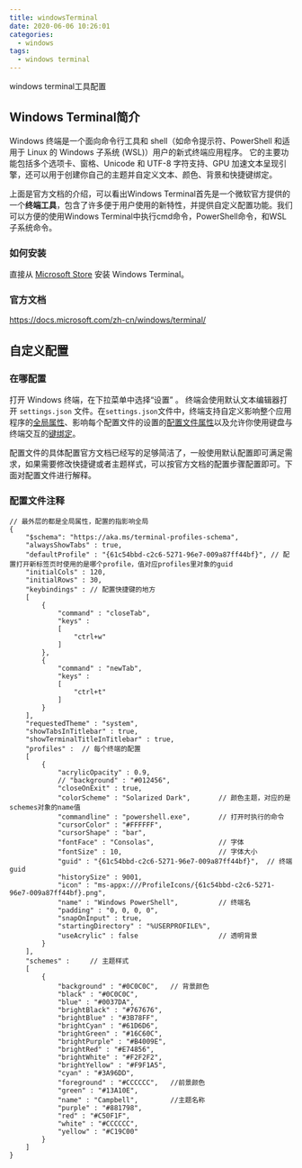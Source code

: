 ```yaml
---
title: windowsTerminal
date: 2020-06-06 10:26:01
categories: 
  - windows
tags: 
  - windows terminal
---
```


windows terminal工具配置

<!--more-->

## Windows Terminal简介

Windows 终端是一个面向命令行工具和 shell（如命令提示符、PowerShell 和适用于 Linux 的 Windows 子系统 (WSL)）用户的新式终端应用程序。 它的主要功能包括多个选项卡、窗格、Unicode 和 UTF-8 字符支持、GPU 加速文本呈现引擎，还可以用于创建你自己的主题并自定义文本、颜色、背景和快捷键绑定。

上面是官方文档的介绍，可以看出Windows Terminal首先是一个微软官方提供的一个**终端工具**，包含了许多便于用户使用的新特性，并提供自定义配置功能。我们可以方便的使用Windows Terminal中执行cmd命令，PowerShell命令，和WSL子系统命令。

### 如何安装

直接从 [Microsoft Store](https://aka.ms/terminal) 安装 Windows Terminal。

### 官方文档

https://docs.microsoft.com/zh-cn/windows/terminal/

## 自定义配置

### 在哪配置

打开 Windows 终端，在下拉菜单中选择“设置” 。 终端会使用默认文本编辑器打开 `settings.json` 文件。在`settings.json`文件中，终端支持自定义影响整个应用程序的[全局属性](https://docs.microsoft.com/zh-cn/windows/terminal/customize-settings/global-settings)、影响每个配置文件的设置的[配置文件属性](https://docs.microsoft.com/zh-cn/windows/terminal/customize-settings/profile-settings)以及允许你使用键盘与终端交互的[键绑定](https://docs.microsoft.com/zh-cn/windows/terminal/customize-settings/key-bindings)。

配置文件的具体配置官方文档已经写的足够简洁了，一般使用默认配置即可满足需求，如果需要修改快捷键或者主题样式，可以按官方文档的配置步骤配置即可。下面对配置文件进行解释。

### 配置文件注释

```
// 最外层的都是全局属性，配置的指影响全局
{
    "$schema": "https://aka.ms/terminal-profiles-schema",
    "alwaysShowTabs" : true,
    "defaultProfile" : "{61c54bbd-c2c6-5271-96e7-009a87ff44bf}", // 配置打开新标签页时使用的是哪个profile，值对应profiles里对象的guid
    "initialCols" : 120,
    "initialRows" : 30,
    "keybindings" : // 配置快捷键的地方
    [
        {
            "command" : "closeTab",
            "keys" : 
            [
                "ctrl+w"
            ]
        },
        {
            "command" : "newTab",
            "keys" : 
            [
                "ctrl+t"
            ]
        }
    ],
    "requestedTheme" : "system",
    "showTabsInTitlebar" : true,
    "showTerminalTitleInTitlebar" : true,
    "profiles" :  // 每个终端的配置
    [
        {
            "acrylicOpacity" : 0.9,
            // "background" : "#012456",
            "closeOnExit" : true,
            "colorScheme" : "Solarized Dark", 		// 颜色主题，对应的是schemes对象的name值
            "commandline" : "powershell.exe",		// 打开时执行的命令
            "cursorColor" : "#FFFFFF",
            "cursorShape" : "bar",
            "fontFace" : "Consolas",  				// 字体
            "fontSize" : 10,  						// 字体大小
            "guid" : "{61c54bbd-c2c6-5271-96e7-009a87ff44bf}",	// 终端guid
            "historySize" : 9001,
            "icon" : "ms-appx:///ProfileIcons/{61c54bbd-c2c6-5271-96e7-009a87ff44bf}.png",
            "name" : "Windows PowerShell", 			// 终端名
            "padding" : "0, 0, 0, 0",
            "snapOnInput" : true,
            "startingDirectory" : "%USERPROFILE%",
            "useAcrylic" : false					// 透明背景
        }
    ],
    "schemes" : 	// 主题样式
    [
        {
            "background" : "#0C0C0C", 	// 背景颜色
            "black" : "#0C0C0C",
            "blue" : "#0037DA",
            "brightBlack" : "#767676",
            "brightBlue" : "#3B78FF",
            "brightCyan" : "#61D6D6",
            "brightGreen" : "#16C60C",
            "brightPurple" : "#B4009E",
            "brightRed" : "#E74856",
            "brightWhite" : "#F2F2F2",
            "brightYellow" : "#F9F1A5",
            "cyan" : "#3A96DD",
            "foreground" : "#CCCCCC",	//前景颜色
            "green" : "#13A10E",
            "name" : "Campbell",		//主题名称
            "purple" : "#881798",
            "red" : "#C50F1F",
            "white" : "#CCCCCC",
            "yellow" : "#C19C00"
        }
    ]
}

```


